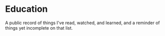 # Education

A public record of things I've read, watched, and learned, and a reminder of things yet incomplete on that list.
